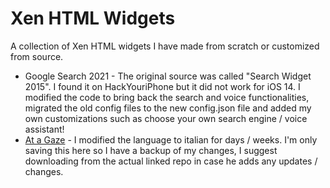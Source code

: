 Xen HTML Widgets
===

A collection of Xen HTML widgets I have made from scratch or customized from source.

* Google Search 2021 - The original source was called "Search Widget 2015". I found it on HackYouriPhone but it did not work for iOS 14. I modified the code to bring back the search and voice functionalities, migrated the old config files to the new config.json file and added my own customizations such as choose your own search engine / voice assistant!
* [At a Gaze](https://github.com/SlackinJack/XenHTML-Pixel-Widgets) - I modified the language to italian for days / weeks. I'm only saving this here so I have a backup of my changes, I suggest downloading from the actual linked repo in case he adds any updates / changes.